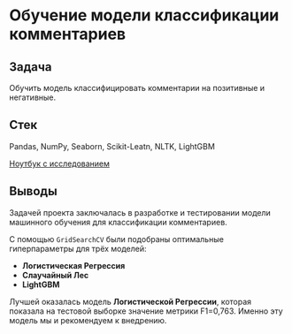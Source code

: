 # Обучение модели классификации комментариев
## Задача 
Oбучить модель классифицировать комментарии на позитивные и негативные.
## Стек
Pandas, NumPy, Seaborn, Scikit-Leatn, NLTK, LightGBM

[Ноутбук с исследованием](11_toxic_comments.ipynb)

## Выводы
Задачей проекта заключалась в разработке и тестировании модели машинного обучения для классификации комментариев.

С помощью `GridSearchCV` были подобраны оптимальные гиперпараметры для трёх моделей:
* **Логистическая Регрессия**
* **Слаучайный Лес**
* **LightGBM**

Лучшей оказалась модель **Логистической Регрессии**, которая показала на тестовой выборке значение метрики F1=0,763. Именно эту модель мы и рекомендуем к внедрению.
